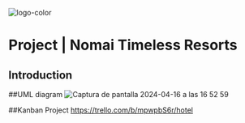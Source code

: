 ![logo-color](https://github.com/jtiradohernandez/ironhack-final-project/assets/23397511/a8b41e8a-deb1-443a-bea9-722a1291760b)


# Project | Nomai Timeless Resorts
## Introduction


##UML diagram
![Captura de pantalla 2024-04-16 a las 16 52 59](https://github.com/jtiradohernandez/ironhack-final-project/assets/23397511/cc57ba63-8a90-4bb9-aeed-1344dcdcbda9)


##Kanban Project
https://trello.com/b/mpwpbS6r/hotel
